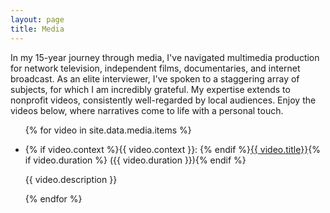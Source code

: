 ```yaml
---
layout: page
title: Media
---
```


In my 15-year journey through media, I've navigated multimedia production for network television, independent films, documentaries, and internet broadcast. As an elite interviewer, I've spoken to a staggering array of subjects, for which I am incredibly grateful. My expertise extends to nonprofit videos, consistently well-regarded by local audiences. Enjoy the videos below, where narratives come to life with a personal touch.

<ul>
{% for video in site.data.media.items %}
  <li>
    <p>{% if video.context %}<span class="video-context">{{ video.context }}</span>: {% endif %}<span class="video-title"><a href="{{ video.link }}">{{ video.title}}</a></span>{% if video.duration %} <span class="video-duration">({{ video.duration }})</span>{% endif %}</p>
    <p class="video-description">{{ video.description }}</p>
  </li>{% endfor %}
</ul>
